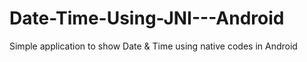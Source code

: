 Date-Time-Using-JNI---Android
=============================

Simple application to show Date &amp; Time using native codes in Android
